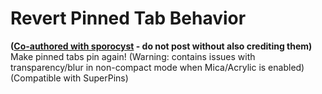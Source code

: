 
# Revert Pinned Tab Behavior
**([Co-authored with sporocyst](https://github.com/zen-browser/desktop/discussions/4810) - do not post without also crediting them)**
Make pinned tabs pin again! (Warning: contains issues with transparency/blur in non-compact mode when Mica/Acrylic is enabled) (Compatible with SuperPins)
